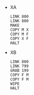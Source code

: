 - XA
  ```
  LINK 800
  LINK 800
  MAKE
  COPY M X
  COPY M F
  COPY X F
  HALT
  ```
- XB
  ```
  LINK 800
  LINK 799
  GRAB 199
  COPY F M
  COPY F M
  WIPE
  HALT
  ```